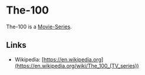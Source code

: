 # The-100

The-100 is a [Movie-Series](200300003.md).

## Links

- Wikipedia: [https://en.wikipedia.org](https://en.wikipedia.org/wiki/The_100_(TV_series))
